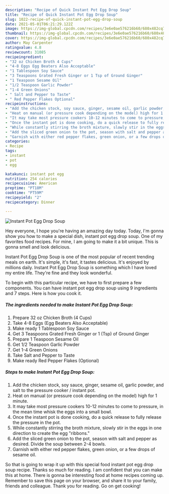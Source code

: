 ```yaml
---
description: "Recipe of Quick Instant Pot Egg Drop Soup"
title: "Recipe of Quick Instant Pot Egg Drop Soup"
slug: 1022-recipe-of-quick-instant-pot-egg-drop-soup
date: 2021-05-01T06:21:29.122Z
image: https://img-global.cpcdn.com/recipes/3e6e0ae576216b60/680x482cq70/instant-pot-egg-drop-soup-recipe-main-photo.jpg
thumbnail: https://img-global.cpcdn.com/recipes/3e6e0ae576216b60/680x482cq70/instant-pot-egg-drop-soup-recipe-main-photo.jpg
cover: https://img-global.cpcdn.com/recipes/3e6e0ae576216b60/680x482cq70/instant-pot-egg-drop-soup-recipe-main-photo.jpg
author: May Carpenter
ratingvalue: 4.8
reviewcount: 31085
recipeingredient:
- "32 oz Chicken Broth 4 Cups"
- "4-8 Eggs Egg Beaters Also Acceptable"
- "1 Tablespoon Soy Sauce"
- "3 Teaspoons Grated Fresh Ginger or 1 Tsp of Ground Ginger"
- "1 Teaspoon Sesame Oil"
- "1/2 Teaspoon Garlic Powder"
- "1-4 Green Onions"
- " Salt and Pepper to Taste"
- " Red Pepper Flakes Optional"
recipeinstructions:
- "Add the chicken stock, soy sauce, ginger, sesame oil, garlic powder, and salt to the pressure cooker / instant pot."
- "Heat on manual (or pressure cook depending on the model) high for 1 minute."
- "It may take most pressure cookers 10-12 minutes to come to pressure, in the mean time whisk the eggs into a small bowl."
- "Once the instant pot is done cooking, do a quick release to fully release the pressure in the pot."
- "While constantly stirring the broth mixture, slowly stir in the eggs in one direction to create the egg &#34;ribbons.&#34;"
- "Add the sliced green onion to the pot, season with salt and pepper as desired. Divide the soup between 2-4 bowls."
- "Garnish with either red pepper flakes, green onion, or a few drops of sesame oil."
categories:
- Recipe
tags:
- instant
- pot
- egg

katakunci: instant pot egg 
nutrition: 254 calories
recipecuisine: American
preptime: "PT18M"
cooktime: "PT59M"
recipeyield: "2"
recipecategory: Dinner

---
```



![Instant Pot Egg Drop Soup](https://img-global.cpcdn.com/recipes/3e6e0ae576216b60/680x482cq70/instant-pot-egg-drop-soup-recipe-main-photo.jpg)

Hey everyone, I hope you're having an amazing day today. Today, I'm gonna show you how to make a special dish, instant pot egg drop soup. One of my favorites food recipes. For mine, I am going to make it a bit unique. This is gonna smell and look delicious.



Instant Pot Egg Drop Soup is one of the most popular of recent trending meals on earth. It's simple, it's fast, it tastes delicious. It's enjoyed by millions daily. Instant Pot Egg Drop Soup is something which I have loved my entire life. They're fine and they look wonderful.


To begin with this particular recipe, we have to first prepare a few components. You can have instant pot egg drop soup using 9 ingredients and 7 steps. Here is how you cook it.

<!--inarticleads1-->

##### The ingredients needed to make Instant Pot Egg Drop Soup:

1. Prepare 32 oz Chicken Broth (4 Cups)
1. Take 4-8 Eggs (Egg Beaters Also Acceptable)
1. Make ready 1 Tablespoon Soy Sauce
1. Get 3 Teaspoons Grated Fresh Ginger or 1 (Tsp) of Ground Ginger
1. Prepare 1 Teaspoon Sesame Oil
1. Get 1/2 Teaspoon Garlic Powder
1. Get 1-4 Green Onions
1. Take  Salt and Pepper to Taste
1. Make ready  Red Pepper Flakes (Optional)




<!--inarticleads2-->

##### Steps to make Instant Pot Egg Drop Soup:

1. Add the chicken stock, soy sauce, ginger, sesame oil, garlic powder, and salt to the pressure cooker / instant pot.
1. Heat on manual (or pressure cook depending on the model) high for 1 minute.
1. It may take most pressure cookers 10-12 minutes to come to pressure, in the mean time whisk the eggs into a small bowl.
1. Once the instant pot is done cooking, do a quick release to fully release the pressure in the pot.
1. While constantly stirring the broth mixture, slowly stir in the eggs in one direction to create the egg &#34;ribbons.&#34;
1. Add the sliced green onion to the pot, season with salt and pepper as desired. Divide the soup between 2-4 bowls.
1. Garnish with either red pepper flakes, green onion, or a few drops of sesame oil.




So that is going to wrap it up with this special food instant pot egg drop soup recipe. Thanks so much for reading. I am confident that you can make this at home. There is gonna be interesting food at home recipes coming up. Remember to save this page on your browser, and share it to your family, friends and colleague. Thank you for reading. Go on get cooking!
